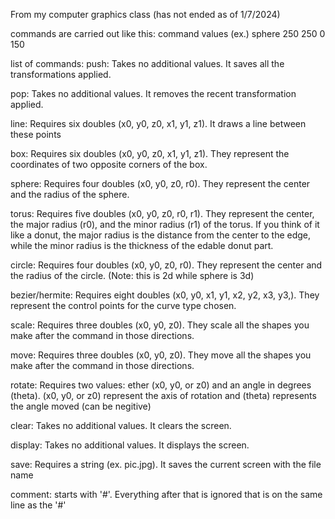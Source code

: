 From my computer graphics class (has not ended as of 1/7/2024)

commands are carried out like this:
command
values
(ex.)
sphere
250 250 0 150

list of commands:
push: Takes no additional values. It saves all the transformations applied.

pop: Takes no additional values. It removes the recent transformation applied.

line: Requires six doubles (x0, y0, z0, x1, y1, z1). It draws a line between these points

box: Requires six doubles (x0, y0, z0, x1, y1, z1). They represent the coordinates of two opposite corners of the box.

sphere: Requires four doubles (x0, y0, z0, r0). They represent the center and the radius of the sphere.

torus: Requires five doubles (x0, y0, z0, r0, r1). They represent the center, the major radius (r0), and the minor radius (r1) of the torus. If you think of it like a donut, the major radius is the distance from the center to the edge, while the minor radius is the thickness of the edable donut part.

circle: Requires four doubles (x0, y0, z0, r0). They represent the center and the radius of the circle. (Note: this is 2d while sphere is 3d)

bezier/hermite: Requires eight doubles (x0, y0, x1, y1, x2, y2, x3, y3,). They represent the control points for the curve type chosen. 

scale: Requires three doubles (x0, y0, z0). They scale all the shapes you make after the command in those directions.

move: Requires three doubles (x0, y0, z0). They move all the shapes you make after the command in those directions.

rotate: Requires two values: ether (x0, y0, or z0) and an angle in degrees (theta). (x0, y0, or z0) represent the axis of rotation and (theta) represents the angle moved (can be negitive)

clear: Takes no additional values. It clears the screen.

display: Takes no additional values. It displays the screen.

save: Requires a string (ex. pic.jpg). It saves the current screen with the file name

comment: starts with '#'. Everything after that is ignored that is on the same line as the '#'